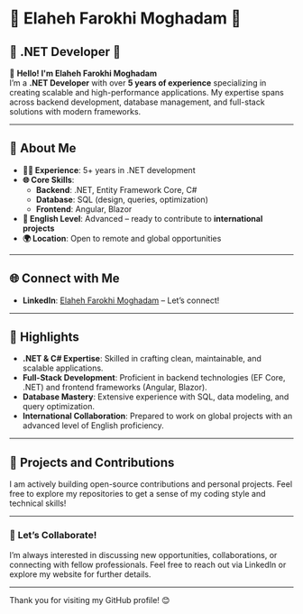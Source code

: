 
# 🌟 Elaheh Farokhi Moghadam 🌟
## 🌟 .NET Developer 🌟

👋 **Hello! I'm Elaheh Farokhi Moghadam**  
I’m a **.NET Developer** with over **5 years of experience** specializing in creating scalable and high-performance applications. My expertise spans across backend development, database management, and full-stack solutions with modern frameworks.

---

## 💼 **About Me**
- **👩‍💻 Experience**: 5+ years in .NET development
- **🌐 Core Skills**:
  - **Backend**: .NET, Entity Framework Core, C#
  - **Database**: SQL (design, queries, optimization)
  - **Frontend**: Angular, Blazor
- **📖 English Level**: Advanced – ready to contribute to **international projects**
- **🌍 Location**: Open to remote and global opportunities

---

## 🌐 **Connect with Me**
- **LinkedIn**: [Elaheh Farokhi Moghadam](https://www.linkedin.com/in/elahehfarokhimoghadam) – Let’s connect!

---

## 📌 **Highlights**
- **.NET & C# Expertise**: Skilled in crafting clean, maintainable, and scalable applications.
- **Full-Stack Development**: Proficient in backend technologies (EF Core, .NET) and frontend frameworks (Angular, Blazor).
- **Database Mastery**: Extensive experience with SQL, data modeling, and query optimization.
- **International Collaboration**: Prepared to work on global projects with an advanced level of English proficiency.

---

## 📂 **Projects and Contributions**
I am actively building open-source contributions and personal projects. Feel free to explore my repositories to get a sense of my coding style and technical skills!

---

### 🤝 **Let’s Collaborate!**
I’m always interested in discussing new opportunities, collaborations, or connecting with fellow professionals. Feel free to reach out via LinkedIn or explore my website for further details. 

---

Thank you for visiting my GitHub profile! 😊
